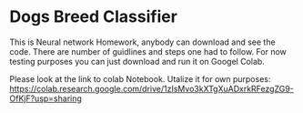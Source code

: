 # Dogs Breed Classifier
This is Neural network Homework, anybody can download and see the code. There are number of guidlines and steps one had to follow. For now testing purposes you can just download and run it on Googel Colab.


Please look at the link to colab Notebook. Utalize it for own purposes:
https://colab.research.google.com/drive/1zIsMvo3kXTgXuADxrkRFezgZG9-OfKjF?usp=sharing
